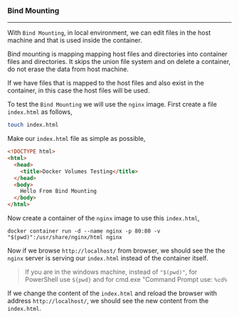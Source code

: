 ### Bind Mounting

---

With `Bind Mounting`, in local environment, we can edit files in the host machine and that is used inside the container.

Bind mounting is mapping mapping host files and directories into container files and directories. It skips the union file system and on delete a container, do not erase the data from host machine.

If we have files that is mapped to the host files and also exist in the container, in this case the host files will be used.

To test the `Bind Mounting` we will use the `nginx` image. First create a file `index.html` as follows,

```bash
touch index.html
```

Make our `index.html` file as simple as possible,

```html
<!DOCTYPE html>
<html>
  <head>
    <title>Docker Volumes Testing</title>
  </head>
  <body>
    Hello From Bind Mounting
  </body>
</html>
```

Now create a container of the `nginx` image to use this `index.html`,

```docker
docker container run -d --name nginx -p 80:80 -v "$(pwd)":/usr/share/nginx/html nginx
```

Now if we browse `http://localhost/` from browser, we should see the the `nginx` server is serving our `index.html` instead of the container itself.

> If you are in the windows machine, instead of `"$(pwd)"`, for PowerShell use `${pwd}` and for cmd.exe "Command Prompt use: `%cd%`

If we change the content of the `index.html` and reload the browser with address `http://localhost/`, we should see the new content from the `index.html`.
